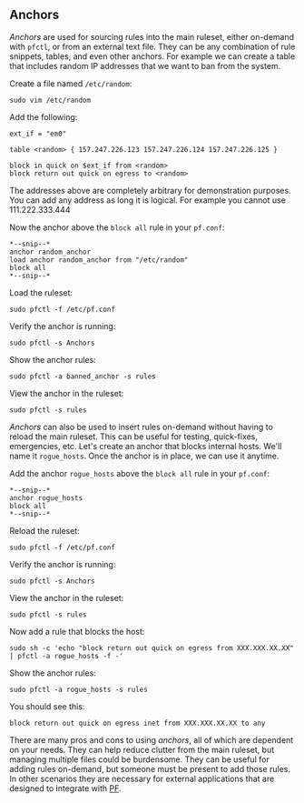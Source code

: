 ## Anchors

*Anchors* are used for sourcing rules into the main ruleset, either on-demand with `pfctl`, or from an external text file. They can be any combination of rule snippets, tables, and even other anchors. For example we can create a table that includes random IP addresses that we want to ban from the system. 

Create a file named `/etc/random`:
```command
sudo vim /etc/random
```

Add the following:
```
ext_if = "em0"

table <random> { 157.247.226.123 157.247.226.124 157.247.226.125 }

block in quick on $ext_if from <random> 
block return out quick on egress to <random>
```

The addresses above are completely arbitrary for demonstration purposes. You can add any address as long it is logical. For example you cannot use 111.222.333.444

Now the anchor above the `block all` rule in your `pf.conf`:
```
*--snip--*
anchor random_anchor
load anchor random_anchor from "/etc/random"
block all
*--snip--*
```

Load the ruleset:
```command
sudo pfctl -f /etc/pf.conf
```

Verify the anchor is running:
```command
sudo pfctl -s Anchors
```

Show the anchor rules:
```command
sudo pfctl -a banned_anchor -s rules
```

View the anchor in the ruleset:
```command
sudo pfctl -s rules
```

*Anchors* can also be used to insert rules on-demand without having to reload the main ruleset. This can be useful for testing, quick-fixes, emergencies, etc. Let's create an anchor that blocks internal hosts. We'll name it `rogue_hosts`. Once the anchor is in place, we can use it anytime. 

Add the anchor `rogue_hosts` above the `block all` rule in your `pf.conf`:
```
*--snip--*
anchor rogue_hosts
block all
*--snip--*
```

Reload the ruleset:
```command
sudo pfctl -f /etc/pf.conf
```

Verify the anchor is running:
```command
sudo pfctl -s Anchors
```

View the anchor in the ruleset:
```command
sudo pfctl -s rules
```

Now add a rule that blocks the host:
```command
sudo sh -c 'echo "block return out quick on egress from XXX.XXX.XX.XX" | pfctl -a rogue_hosts -f -'
```

Show the anchor rules:
```command
sudo pfctl -a rogue_hosts -s rules
```

You should see this:
```
block return out quick on egress inet from XXX.XXX.XX.XX to any
```

There are many pros and cons to using *anchors*, all of which are dependent on your needs. They can help reduce clutter from the main ruleset, but managing multiple files could be burdensome. They can be useful for adding rules on-demand, but someone must be present to add those rules. In other scenarios they are necessary for external applications that are designed to integrate with [PF](https://www.freebsd.org/cgi/man.cgi?query=pf&apropos=0&sektion=0&manpath=FreeBSD+12.0-RELEASE+and+Ports&arch=default&format=html).


